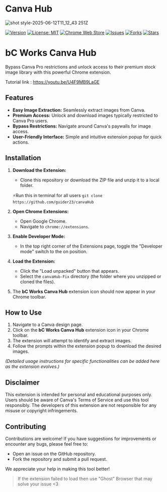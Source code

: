 # Canva Hub
<p align="center">
  
  ![shot style-2025-06-12T11_12_43 251Z](https://github.com/user-attachments/assets/ad41d936-f84a-466f-8cf1-45ff095bfb97)

</p>


[![Version](https://img.shields.io/badge/version-1.0-blue.svg)](manifest.json) [![License: MIT](https://img.shields.io/badge/License-MIT-yellow.svg)](LICENSE) [![Chrome Web Store](https://img.shields.io/badge/chrome%20web%20store-coming%20soon-green.svg)](#) [![Issues](https://img.shields.io/github/issues/guider23/canvaHub.svg)](https://github.com/guider23/canvaHub/issues) [![Forks](https://img.shields.io/github/forks/guider23/canvaHub.svg)](https://github.com/guider23/canvaHub/network/members) [![Stars](https://img.shields.io/github/stars/guider23/canvaHub.svg)](https://github.com/guider23/canvaHub/stargazers)


# bC Works Canva Hub

Bypass Canva Pro restrictions and unlock access to their premium stock image library with this powerful Chrome extension.

Tutorial link : https://youtu.be/U4F9MB9LaGE


## Features

*   **Easy Image Extraction:** Seamlessly extract images from Canva.
*   **Premium Access:** Unlock and download images typically restricted to Canva Pro users.
*   **Bypass Restrictions:** Navigate around Canva's paywalls for image access.
*   **User-Friendly Interface:** Simple and intuitive extension popup for quick actions.

## Installation

1.  **Download the Extension:**
    *   Clone this repository or download the ZIP file and unzip it to a local folder.
  
    ⚡Run this in terminal for all users
```git clone https://github.com/guider23/canvaHub ```
2.  **Open Chrome Extensions:**
    *   Open Google Chrome.
    *   Navigate to `chrome://extensions`.
3.  **Enable Developer Mode:**
    *   In the top right corner of the Extensions page, toggle the "Developer mode" switch to the on position.
4.  **Load the Extension:**
    *   Click the "Load unpacked" button that appears.
    *   Select the `canvaHub-Fix` directory (the folder where you unzipped or cloned the files).
5.  The **bC Works Canva Hub** extension icon should now appear in your Chrome toolbar.

## How to Use

1.  Navigate to a Canva design page.
2.  Click on the **bC Works Canva Hub** extension icon in your Chrome toolbar.
3.  The extension will attempt to identify and extract images.
4.  Follow the prompts within the extension popup to download the desired images.

*(Detailed usage instructions for specific functionalities can be added here as the extension evolves.)*

## Disclaimer

This extension is intended for personal and educational purposes only. Users should be aware of Canva's Terms of Service and use this tool responsibly. The developers of this extension are not responsible for any misuse or copyright infringements.

## Contributing

Contributions are welcome! If you have suggestions for improvements or encounter any bugs, please feel free to:

*   Open an issue on the GitHub repository.
*   Fork the repository and submit a pull request.

We appreciate your help in making this tool better!

> If the extension failed to load then use "Ghost" Browser that may solve your issue <3
